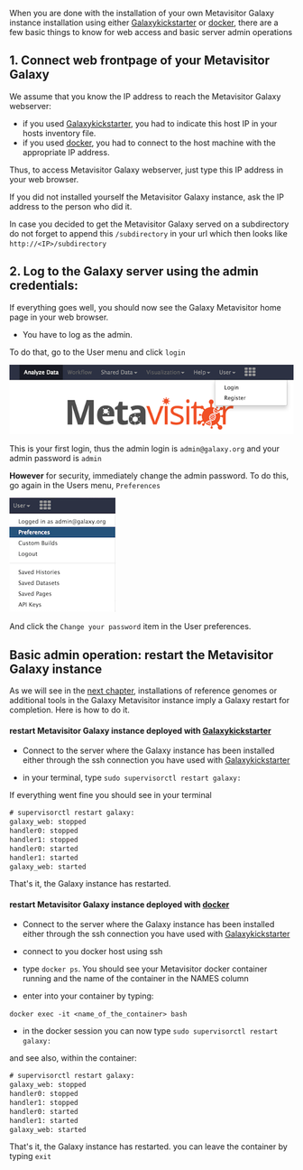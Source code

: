 When you are done with the installation of your own Metavisitor Galaxy instance installation using either [Galaxykickstarter](metavisitor_ansible.md) or [docker](metavisitor_docker), there are a few basic things to know for web access and basic server admin operations

## 1. Connect web frontpage of your Metavisitor Galaxy
We assume that you know the IP address to reach the Metavisitor Galaxy webserver:

- if you used [Galaxykickstarter](metavisitor_ansible.md#adapt-the-ansible-inventory-file), you had to indicate this host IP in your hosts inventory file.
- if you used [docker](metavisitor_docker), you had to connect to the host machine with the appropriate IP address.

Thus, to access Metavisitor Galaxy webserver, just type this IP address in your web browser.

If you did not installed yourself the Metavisitor Galaxy instance, ask the IP address to the person who did it.

In case you decided to get the Metavisitor Galaxy served on a subdirectory do not forget to append this `/subdirectory` in your url which then looks like `http://<IP>/subdirectory`


## 2. Log to the Galaxy server using the admin credentials:

If everything goes well, you should now see the Galaxy Metavisitor home page in your web browser.

- You have to log as the admin.

To do that, go to the User menu and click `login`

![login panel](images/login.png)

This is your first login, thus the admin login is `admin@galaxy.org` and your admin password is `admin`

**However** for security, immediately change the admin password. To do this, go again in the Users menu, `Preferences`

![preference panel](images/preferences.png)

And click the `Change your password` item in the User preferences.

## Basic admin operation: restart the Metavisitor Galaxy instance

As we will see in the [next chapter](metavisitor_configure_references.md), installations of reference genomes or additional tools in the Galaxy Metavisitor instance imply a Galaxy restart for completion. Here is how to do it.

#### restart Metavisitor Galaxy instance deployed with [Galaxykickstarter](metavisitor_ansible.md)

- Connect to the server where the Galaxy instance has been installed either through the ssh connection you have used with [Galaxykickstarter](metavisitor_ansible.md)

- in your terminal, type `sudo supervisorctl restart galaxy:`

If everything went fine you should see in your terminal
```
# supervisorctl restart galaxy:
galaxy_web: stopped
handler0: stopped
handler1: stopped
handler0: started
handler1: started
galaxy_web: started
```
That's it, the Galaxy instance has restarted.

#### restart Metavisitor Galaxy instance deployed with [docker](metavisitor_docker)

- Connect to the server where the Galaxy instance has been installed either through the ssh connection you have used with [Galaxykickstarter](metavisitor_ansible.md)


- connect to you docker host using ssh
- type `docker ps`. You should see your Metavisitor docker container running and the name of the container in the NAMES column
- enter into your container by typing:

`docker exec -it <name_of_the_container> bash`
- in the docker session you can now type `sudo supervisorctl restart galaxy:`

and see also, within the container:
```
# supervisorctl restart galaxy:
galaxy_web: stopped
handler0: stopped
handler1: stopped
handler0: started
handler1: started
galaxy_web: started
```
That's it, the Galaxy instance has restarted. you can leave the container by typing `exit`

